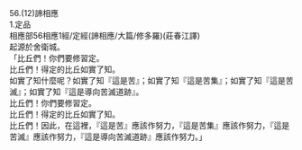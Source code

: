 56.(12)諦相應  
1.定品  
相應部56相應1經/定經(諦相應/大篇/修多羅)(莊春江譯)  
起源於舍衛城。  
「比丘們！你們要修習定。  
比丘們！得定的比丘如實了知。  
如實了知什麼呢？如實了知『這是苦』；如實了知『這是苦集』；如實了知『這是苦滅』；如實了知『這是導向苦滅道跡』。  
比丘們！你們要修習定。  
比丘們！得定的比丘如實了知。  
比丘們！因此，在這裡，『這是苦』應該作努力，『這是苦集』應該作努力，『這是苦滅』應該作努力，『這是導向苦滅道跡』應該作努力。」  
  
  
